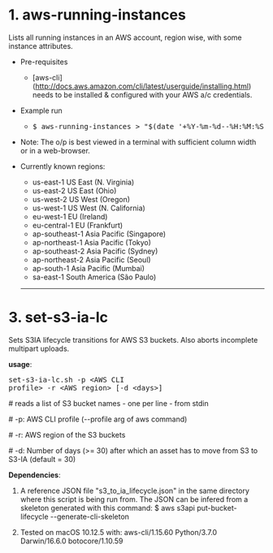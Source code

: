 # 1. aws-running-instances
Lists all running instances in an AWS account, region wise, with some instance attributes.

* Pre-requisites

  * [aws-cli] (http://docs.aws.amazon.com/cli/latest/userguide/installing.html) needs to be installed & configured with your AWS a/c credentials.

* Example run

  * <pre>$ aws-running-instances > "$(date '+%Y-%m-%d--%H:%M:%S')-AWS-Running-Instances.txt"</pre>

* Note: The o/p is best viewed in a terminal with sufficient column width or in a web-browser.

* Currently known regions:
  * us-east-1 US East (N. Virginia)
  * us-east-2 US East (Ohio)
  * us-west-2 US West (Oregon)
  * us-west-1 US West (N. California)
  * eu-west-1 EU (Ireland)
  * eu-central-1 EU (Frankfurt)
  * ap-southeast-1 Asia Pacific (Singapore)
  * ap-northeast-1 Asia Pacific (Tokyo)
  * ap-southeast-2 Asia Pacific (Sydney)
  * ap-northeast-2 Asia Pacific (Seoul)
  * ap-south-1 Asia Pacific (Mumbai)
  * sa-east-1 South America (São Paulo)
  
  ----

# 3. set-s3-ia-lc

Sets S3IA lifecycle transitions for AWS S3 buckets.
Also aborts incomplete multipart uploads.

**usage**: <pre>set-s3-ia-lc.sh -p \<AWS CLI profile> -r \<AWS region> [-d \<days>]</pre>

\# reads a list of S3 bucket names - one per line - from stdin

\# -p: AWS CLI profile (--profile arg of aws command)

\# -r: AWS region of the S3 buckets

\# -d: Number of days (>= 30) after which an asset has to move from S3 to S3-IA (default = 30)

**Dependencies**:
 
  1. A reference JSON file "s3_to_ia_lifecycle.json" in the same directory where this script is being run from. The JSON can be infered from a skeleton generated with this command:
  $ aws s3api put-bucket-lifecycle --generate-cli-skeleton

  2. Tested on macOS 10.12.5 with:
  aws-cli/1.15.60 Python/3.7.0 Darwin/16.6.0 botocore/1.10.59

